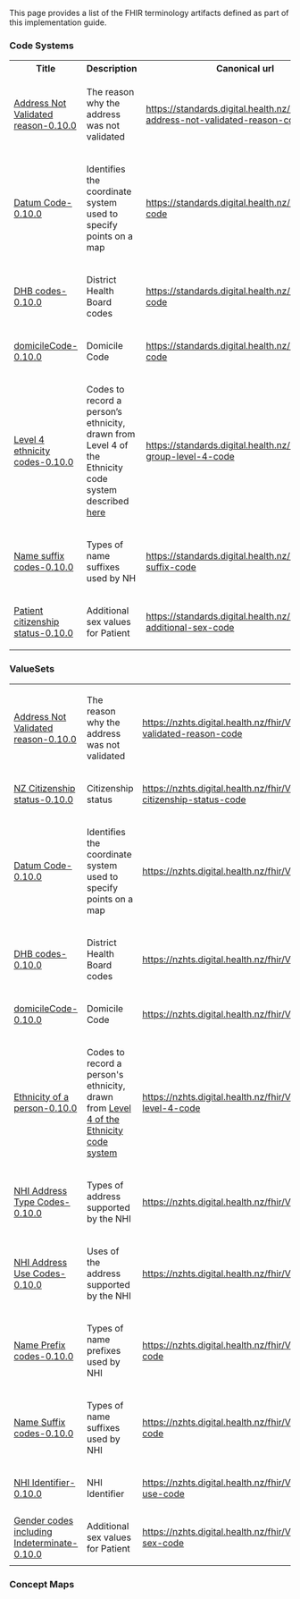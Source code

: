 This page provides a list of the FHIR terminology artifacts defined as part of this implementation guide.
<h3>Code Systems</h3>
<table class='table table-bordered table-condensed'>
<tr><th>Title</th><th>Description</th><th>Canonical url</th></tr>
<tr>
<td><a href="CodeSystem-AddressNotValidated.html">Address Not Validated reason-0.10.0</a> </td>
<td> <p>The reason why the address was not validated</p> </td>
<td> <a href="https://standards.digital.health.nz/ns/nhi-address-not-validated-reason-code">https://standards.digital.health.nz/ns/nhi-address-not-validated-reason-code</a></td>
</tr>
<tr>
<td><a href="CodeSystem-Datum.html">Datum Code-0.10.0</a> </td>
<td> <p>Identifies the coordinate system used to specify points on a map</p> </td>
<td> <a href="https://standards.digital.health.nz/ns/datum-code">https://standards.digital.health.nz/ns/datum-code</a></td>
</tr>
<tr>
<td><a href="CodeSystem-dhb-code.html">DHB codes-0.10.0</a> </td>
<td> <p>District Health Board codes</p> </td>
<td> <a href="https://standards.digital.health.nz/ns/dhb-code">https://standards.digital.health.nz/ns/dhb-code</a></td>
</tr>
<tr>
<td><a href="CodeSystem-domicile-code.html">domicileCode-0.10.0</a> </td>
<td> <p>Domicile Code</p> </td>
<td> <a href="https://standards.digital.health.nz/ns/domicile-code">https://standards.digital.health.nz/ns/domicile-code</a></td>
</tr>
<tr>
<td><a href="CodeSystem-ethnicityL4.html">Level 4 ethnicity codes-0.10.0</a> </td>
<td> <p>Codes to record a person’s ethnicity, drawn from Level 4 of the Ethnicity code system 
described <a href="http://aria.stats.govt.nz/aria/#ClassificationView:uri=http://stats.govt.nz/cms/ClassificationVersion/YVqOcFHSlguKkT17">here</a></p> </td>
<td> <a href="https://standards.digital.health.nz/ns/ethnic-group-level-4-code">https://standards.digital.health.nz/ns/ethnic-group-level-4-code</a></td>
</tr>
<tr>
<td><a href="CodeSystem-name-suffix.html">Name suffix codes-0.10.0</a> </td>
<td> <p>Types of name suffixes used by NH</p> </td>
<td> <a href="https://standards.digital.health.nz/ns/name-suffix-code">https://standards.digital.health.nz/ns/name-suffix-code</a></td>
</tr>
<tr>
<td><a href="CodeSystem-nz-additional-sex-code.html">Patient citizenship status-0.10.0</a> </td>
<td> <p>Additional sex values for Patient</p> </td>
<td> <a href="https://standards.digital.health.nz/ns/nz-additional-sex-code">https://standards.digital.health.nz/ns/nz-additional-sex-code</a></td>
</tr>
</table>
<h3>ValueSets</h3>
<table class='table table-bordered table-condensed'>
<tr>
<td><a href="ValueSet-AddressNotValidatedReason.html">Address Not Validated reason-0.10.0</a> </td>
<td> <p>The reason why the address was not validated</p></td>
<td> <a href="https://nzhts.digital.health.nz/fhir/ValueSet/address-not-validated-reason-code">https://nzhts.digital.health.nz/fhir/ValueSet/address-not-validated-reason-code</a></td>
</tr>
<tr>
<td><a href="ValueSet-citizenship-status.html">NZ Citizenship status-0.10.0</a> </td>
<td> <p>Citizenship status</p></td>
<td> <a href="https://nzhts.digital.health.nz/fhir/ValueSet/nz-citizenship-status-code">https://nzhts.digital.health.nz/fhir/ValueSet/nz-citizenship-status-code</a></td>
</tr>
<tr>
<td><a href="ValueSet-Datum.html">Datum Code-0.10.0</a> </td>
<td> <p>Identifies the coordinate system used to specify points on a map</p></td>
<td> <a href="https://nzhts.digital.health.nz/fhir/ValueSet/datum-code">https://nzhts.digital.health.nz/fhir/ValueSet/datum-code</a></td>
</tr>
<tr>
<td><a href="ValueSet-dhb.html">DHB codes-0.10.0</a> </td>
<td> <p>District Health Board codes</p></td>
<td> <a href="https://nzhts.digital.health.nz/fhir/ValueSet/dhb-code">https://nzhts.digital.health.nz/fhir/ValueSet/dhb-code</a></td>
</tr>
<tr>
<td><a href="ValueSet-domicile-code.html">domicileCode-0.10.0</a> </td>
<td> <p>Domicile Code</p></td>
<td> <a href="https://nzhts.digital.health.nz/fhir/ValueSet/domicile-code">https://nzhts.digital.health.nz/fhir/ValueSet/domicile-code</a></td>
</tr>
<tr>
<td><a href="ValueSet-ethnicity.html">Ethnicity of a person-0.10.0</a> </td>
<td> <p>Codes to record a person&#39;s ethnicity, drawn from <a href="http://aria.stats.govt.nz/aria/#ClassificationView:uri=http://stats.govt.nz/cms/ClassificationVersion/YVqOcFHSlguKkT17">Level 4 of the Ethnicity code system</a></p></td>
<td> <a href="https://nzhts.digital.health.nz/fhir/ValueSet/ethnic-group-level-4-code">https://nzhts.digital.health.nz/fhir/ValueSet/ethnic-group-level-4-code</a></td>
</tr>
<tr>
<td><a href="ValueSet-nhi-address-type.html">NHI Address Type Codes-0.10.0</a> </td>
<td> <p>Types of address supported by the NHI</p></td>
<td> <a href="https://nzhts.digital.health.nz/fhir/ValueSet/addressType">https://nzhts.digital.health.nz/fhir/ValueSet/addressType</a></td>
</tr>
<tr>
<td><a href="ValueSet-nhi-address-use.html">NHI Address Use Codes-0.10.0</a> </td>
<td> <p>Uses of the address supported by the NHI</p></td>
<td> <a href="https://nzhts.digital.health.nz/fhir/ValueSet/nhiaddressUse">https://nzhts.digital.health.nz/fhir/ValueSet/nhiaddressUse</a></td>
</tr>
<tr>
<td><a href="ValueSet-nhi-name-prefix.html">Name Prefix codes-0.10.0</a> </td>
<td> <p>Types of name prefixes used by NHI</p></td>
<td> <a href="https://nzhts.digital.health.nz/fhir/ValueSet/name-prefix-code">https://nzhts.digital.health.nz/fhir/ValueSet/name-prefix-code</a></td>
</tr>
<tr>
<td><a href="ValueSet-nhi-name-suffix.html">Name Suffix codes-0.10.0</a> </td>
<td> <p>Types of name suffixes used by  NHI</p></td>
<td> <a href="https://nzhts.digital.health.nz/fhir/ValueSet/name-suffix-code">https://nzhts.digital.health.nz/fhir/ValueSet/name-suffix-code</a></td>
</tr>
<tr>
<td><a href="ValueSet-NhiIdentifierUse.html">NHI Identifier-0.10.0</a> </td>
<td> <p>NHI Identifier</p></td>
<td> <a href="https://nzhts.digital.health.nz/fhir/ValueSet/nhi-identifier-use-code">https://nzhts.digital.health.nz/fhir/ValueSet/nhi-identifier-use-code</a></td>
</tr>
<tr>
<td><a href="ValueSet-nz-additional-sex-code.html">Gender codes including Indeterminate-0.10.0</a> </td>
<td> <p>Additional sex values for Patient</p></td>
<td> <a href="https://nzhts.digital.health.nz/fhir/ValueSet/nz-additional-sex-code">https://nzhts.digital.health.nz/fhir/ValueSet/nz-additional-sex-code</a></td>
</tr>
</table>
<h3>Concept Maps</h3>
<table class='table table-bordered table-condensed'>
</table>